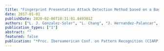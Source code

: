 ```yaml
---
title: "Fingerprint Presentation Attack Detection Method based on a Bag-of-Words Approach"
date: 2017-01-01
publishDate: 2020-02-06T10:31:01.849301Z
authors: ["L. J. Gonzalez-Soler", "L. Chang", "J. Hernandez-Palancar", "A. Perez Suarez", "\textbfM. Gomez-Barrero"]
publication_types: ["1"]
abstract: ""
featured: false
publication: "*Proc. Iberoamerican Conf. on Pattern Recognition (CIARP)*"
---
```


